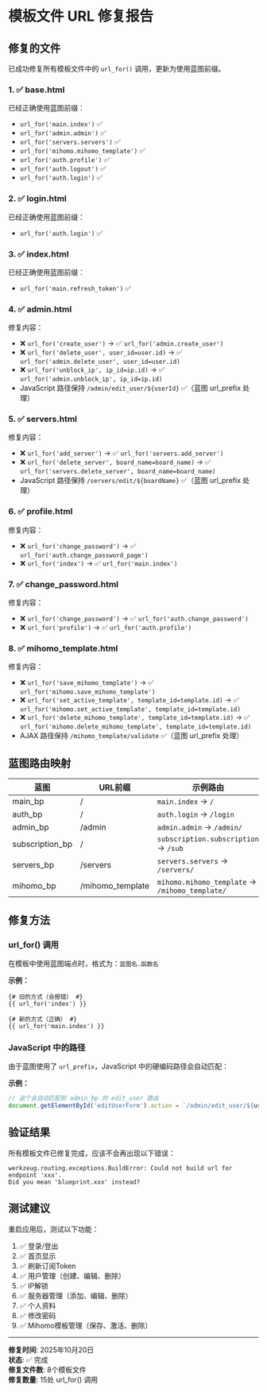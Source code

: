 # 模板文件 URL 修复报告

## 修复的文件

已成功修复所有模板文件中的 `url_for()` 调用，更新为使用蓝图前缀。

### 1. ✅ base.html
已经正确使用蓝图前缀：
- `url_for('main.index')` ✅
- `url_for('admin.admin')` ✅
- `url_for('servers.servers')` ✅
- `url_for('mihomo.mihomo_template')` ✅
- `url_for('auth.profile')` ✅
- `url_for('auth.logout')` ✅
- `url_for('auth.login')` ✅

### 2. ✅ login.html
已经正确使用蓝图前缀：
- `url_for('auth.login')` ✅

### 3. ✅ index.html
已经正确使用蓝图前缀：
- `url_for('main.refresh_token')` ✅

### 4. ✅ admin.html
修复内容：
- ❌ `url_for('create_user')` → ✅ `url_for('admin.create_user')`
- ❌ `url_for('delete_user', user_id=user.id)` → ✅ `url_for('admin.delete_user', user_id=user.id)`
- ❌ `url_for('unblock_ip', ip_id=ip.id)` → ✅ `url_for('admin.unblock_ip', ip_id=ip.id)`
- JavaScript 路径保持 `/admin/edit_user/${userId}` ✅（蓝图 url_prefix 处理）

### 5. ✅ servers.html
修复内容：
- ❌ `url_for('add_server')` → ✅ `url_for('servers.add_server')`
- ❌ `url_for('delete_server', board_name=board_name)` → ✅ `url_for('servers.delete_server', board_name=board_name)`
- JavaScript 路径保持 `/servers/edit/${boardName}` ✅（蓝图 url_prefix 处理）

### 6. ✅ profile.html
修复内容：
- ❌ `url_for('change_password')` → ✅ `url_for('auth.change_password_page')`
- ❌ `url_for('index')` → ✅ `url_for('main.index')`

### 7. ✅ change_password.html
修复内容：
- ❌ `url_for('change_password')` → ✅ `url_for('auth.change_password')`
- ❌ `url_for('profile')` → ✅ `url_for('auth.profile')`

### 8. ✅ mihomo_template.html
修复内容：
- ❌ `url_for('save_mihomo_template')` → ✅ `url_for('mihomo.save_mihomo_template')`
- ❌ `url_for('set_active_template', template_id=template.id)` → ✅ `url_for('mihomo.set_active_template', template_id=template.id)`
- ❌ `url_for('delete_mihomo_template', template_id=template.id)` → ✅ `url_for('mihomo.delete_mihomo_template', template_id=template.id)`
- AJAX 路径保持 `/mihomo_template/validate` ✅（蓝图 url_prefix 处理）

## 蓝图路由映射

| 蓝图 | URL前缀 | 示例路由 |
|------|---------|---------|
| main_bp | / | `main.index` → `/` |
| auth_bp | / | `auth.login` → `/login` |
| admin_bp | /admin | `admin.admin` → `/admin/` |
| subscription_bp | / | `subscription.subscription` → `/sub` |
| servers_bp | /servers | `servers.servers` → `/servers/` |
| mihomo_bp | /mihomo_template | `mihomo.mihomo_template` → `/mihomo_template/` |

## 修复方法

### url_for() 调用
在模板中使用蓝图端点时，格式为：`蓝图名.函数名`

**示例：**
```jinja2
{# 旧的方式（会报错） #}
{{ url_for('index') }}

{# 新的方式（正确） #}
{{ url_for('main.index') }}
```

### JavaScript 中的路径
由于蓝图使用了 `url_prefix`，JavaScript 中的硬编码路径会自动匹配：

**示例：**
```javascript
// 这个会自动匹配到 admin_bp 的 edit_user 路由
document.getElementById('editUserForm').action = `/admin/edit_user/${userId}`;
```

## 验证结果

所有模板文件已修复完成，应该不会再出现以下错误：
```
werkzeug.routing.exceptions.BuildError: Could not build url for endpoint 'xxx'. 
Did you mean 'blueprint.xxx' instead?
```

## 测试建议

重启应用后，测试以下功能：
1. ✅ 登录/登出
2. ✅ 首页显示
3. ✅ 刷新订阅Token
4. ✅ 用户管理（创建、编辑、删除）
5. ✅ IP解锁
6. ✅ 服务器管理（添加、编辑、删除）
7. ✅ 个人资料
8. ✅ 修改密码
9. ✅ Mihomo模板管理（保存、激活、删除）

---
**修复时间**: 2025年10月20日  
**状态**: ✅ 完成  
**修复文件数**: 8个模板文件  
**修复数量**: 15处 url_for() 调用

